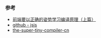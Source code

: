 ### 参考

- [前端要以正确的姿势学习编译原理（上篇）](https://zhuanlan.zhihu.com/p/36301857)
- [github - jsjs](https://github.com/bramblex/jsjs)
- [the-super-tiny-compiler-cn](https://github.com/herofei/the-super-tiny-compiler-cn)